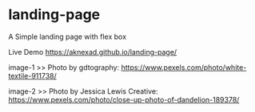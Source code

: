 # landing-page

A Simple landing page with flex box

Live Demo https://aknexad.github.io/landing-page/


image-1 >> Photo by gdtography: https://www.pexels.com/photo/white-textile-911738/

image-2 >> Photo by Jessica Lewis Creative: https://www.pexels.com/photo/close-up-photo-of-dandelion-189378/
